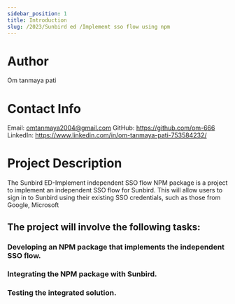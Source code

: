 ```yaml
---
sidebar_position: 1
title: Introduction
slug: /2023/Sunbird ed /Implement sso flow using npm
---
```



# Author
Om tanmaya pati

# Contact Info
Email: omtanmaya2004@gmail.com
GitHub: https://github.com/om-666
LinkedIn: https://www.linkedin.com/in/om-tanmaya-pati-753584232/

# Project Description
The Sunbird ED-Implement independent SSO flow NPM package is a project to implement an independent SSO flow for Sunbird. This will allow users to sign in to Sunbird using their existing SSO credentials, such as those from Google, Microsoft
 ## The project will involve the following tasks:

### Developing an NPM package that implements the independent SSO flow.
### Integrating the NPM package with Sunbird.
### Testing the integrated solution.

